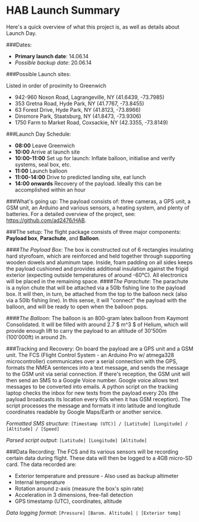 HAB Launch Summary
=========

Here's a quick overview of what this project is, as well as details about Launch Day.

###Dates:
* **Primary launch date**: 14.06.14
* *Possible backup date*: 20.06.14

###Possible Launch sites:

Listed in order of proximity to Greenwich

* 942-960 Noxon Road, Lagrangeville, NY (41.6439, -73.7985)
* 353 Gretna Road, Hyde Park, NY (41.7767, -73.8455)
* 63 Forest Drive, Hyde Park, NY (41.8123, -73.8966)
* Dinsmore Park, Staatsburg, NY (41.8473, -73.9306)
* 1750 Farm to Market Road, Coxsackie, NY (42.3355, -73.8149)

###Launch Day Schedule:
* **08:00**  Leave Greenwich
* **10:00** Arrive at launch site
* **10:00-11:00** Set up for launch: Inflate balloon, initialise and verify systems, seal box, etc.
* **11:00** Launch balloon
* **11:00-14:00** Drive to predicted landing site, eat lunch
* **14:00 onwards** Recovery of the payload. Ideally this can be accomplished within an hour

###What's going up:
The payload consists of: three cameras, a GPS unit, a GSM unit, an Arduino and various sensors, a heating system, and plenty of batteries. For a detailed overview of the project, see: https://github.com/ad2476/HAB.

###The setup:
The flight package consists of three major components: 
**Payload box**, **Parachute**, and **Balloon**.

####*The Payload Box*:
The box is constructed out of 6 rectangles insulating hard styrofoam, which are reinforced and held together through supporting wooden dowels and aluminum tape. Inside, foam padding on all sides keeps the payload cushioned and provides additional insulation against the frigid exterior (expecting outside temperatures of around -60°C). All electronics will be placed in the remaining space. 
####*The Parachute*:
The parachute is a nylon chute that will be attached via a 50lb fishing line to the payload box. It will then, in turn, be attached from the top to the balloon neck (also via a 50lb fishing line). In this sense, it will "connect" the payload with the balloon, and will be ready to open when the balloon pops.

####*The Balloon*:
The balloon is an 800-gram latex balloon from Kaymont Consolidated. It will be filled with around  2.7 $ m^3 $ of Helium, which will provide enough lift to carry the payload to an altitude of 30'500m (100'000ft) in around 2h.

###Tracking and Recovery:
On board the payload are a GPS unit and a GSM unit. The FCS (Flight Control System - an Arduino Pro w/ atmega328 microcontroller) communicates over a serial connection with the GPS, formats the NMEA sentences into a text message, and sends the message to the GSM unit via serial connection. 
If there's reception, the GSM unit will then send an SMS to a Google Voice number. Google voice allows text messages to be converted into emails. A python script on the tracking laptop checks the inbox for new texts from the payload every 20s (the payload broadcasts its location every 60s when it has GSM reception). The script processes the message and formats it into latitude and longitude coordinates readable by Google Maps/Earth or another service.

*Formatted SMS structure*: `[Timestamp (UTC)] / [Latitude] [Longitude] / [Altitude] / [Speed] `

*Parsed script output*: ` [Latitude] [Longitude] [Altitude] `

###Data Recording:
The FCS and its various sensors will be recording certain data during flight. These data will then be logged to a 4GB micro-SD card. The data recorded are:

* Exterior temperature and pressure - Also used as backup altimeter
* Internal temperature
* Rotation around z-axis (measure the box's spin rate)
* Acceleration in 3 dimensions, free-fall detection
* GPS timestamp (UTC), coordinates, altitude

*Data logging format*: `[Pressure] [Barom. Altitude] | [Exterior temp]` 
